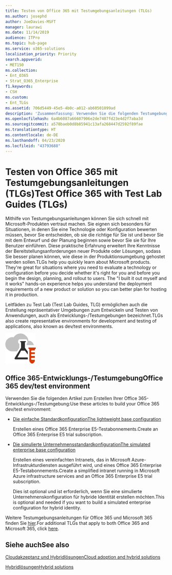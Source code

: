 ```yaml
---
title: Testen von Office 365 mit Testumgebungsanleitungen (TLGs)
ms.author: josephd
author: JoeDavies-MSFT
manager: laurawi
ms.date: 11/14/2019
audience: ITPro
ms.topic: hub-page
ms.service: o365-solutions
localization_priority: Priority
search.appverid:
- MET150
ms.collection:
- Ent_O365
- Strat_O365_Enterprise
f1.keywords:
- CSH
ms.custom:
- Ent_TLGs
ms.assetid: 706d5449-45e5-4b0c-a012-ab60501899ad
description: 'Zusammenfassung: Verwenden Sie die folgenden Testumgebungsanleitungen (TLGs), um Demos, Machbarkeitsstudien oder Entwicklungs-/Testumgebungen für Office 365 einzurichten.'
ms.openlocfilehash: 6a4b6087a66607906e2de7407fd23e4d2f7aba3d
ms.sourcegitcommit: a578baeb0d8b85941c13afa268447d2592f89fae
ms.translationtype: HT
ms.contentlocale: de-DE
ms.lasthandoff: 04/23/2020
ms.locfileid: "43793688"
---
```

# <a name="test-office-365-with-test-lab-guides-tlgs"></a><span data-ttu-id="0f947-103">Testen von Office 365 mit Testumgebungsanleitungen (TLGs)</span><span class="sxs-lookup"><span data-stu-id="0f947-103">Test Office 365 with Test Lab Guides (TLGs)</span></span>

<span data-ttu-id="0f947-p101">Mithilfe von Testumgebungsanleitungen können Sie sich schnell mit Microsoft-Produkten vertraut machen. Sie eignen sich besonders für Situationen, in denen Sie eine Technologie oder Konfiguration bewerten müssen, bevor Sie entscheiden, ob sie die richtige für Sie ist und bevor Sie mit dem Entwurf und der Planung beginnen sowie bevor Sie sie für Ihre Benutzer einführen. Diese praktische Erfahrung erweitert Ihre Kenntnisse der Bereitstellungsanforderungen neuer Produkte oder Lösungen, sodass Sie besser planen können, wie diese in der Produktionsumgebung gehostet werden sollen.</span><span class="sxs-lookup"><span data-stu-id="0f947-p101">TLGs help you quickly learn about Microsoft products. They're great for situations where you need to evaluate a technology or configuration before you decide whether it's right for you and before you begin the design, planning, and rollout to users. The "I built it out myself and it works" hands-on experience helps you understand the deployment requirements of a new product or solution so you can better plan for hosting it in production.</span></span>
  
<span data-ttu-id="0f947-107">Leitfäden zu Test Lab (Test Lab Guides, TLG) ermöglichen auch die Erstellung repräsentativer Umgebungen zum Entwickeln und Testen von Anwendungen, auch als Entwicklungs-/Testumgebungen bezeichnet.</span><span class="sxs-lookup"><span data-stu-id="0f947-107">TLGs also create representative environments for development and testing of applications, also known as dev/test environments.</span></span>
  
![Testumgebungsanleitungen in der Microsoft Cloud](media/24ad0d1b-3274-40fb-972a-b8188b7268d1.png)
  
## <a name="office-365-devtest-environment"></a><span data-ttu-id="0f947-109">Office 365-Entwicklungs-/Testumgebung</span><span class="sxs-lookup"><span data-stu-id="0f947-109">Office 365 dev/test environment</span></span>

<span data-ttu-id="0f947-110">Verwenden Sie die folgenden Artikel zum Erstellen Ihrer Office 365-Entwicklungs-/Testumgebung:</span><span class="sxs-lookup"><span data-stu-id="0f947-110">Use these articles to build your Office 365 dev/test environment:</span></span>
  
- [<span data-ttu-id="0f947-111">Die einfache Standardkonfiguration</span><span class="sxs-lookup"><span data-stu-id="0f947-111">The lightweight base configuration</span></span>](https://docs.microsoft.com/microsoft-365/enterprise/lightweight-base-configuration-microsoft-365-enterprise)
    
    <span data-ttu-id="0f947-112">Erstellen eines Office 365 Enterprise E5-Testabonnements.</span><span class="sxs-lookup"><span data-stu-id="0f947-112">Create an Office 365 Enterprise E5 trial subscription.</span></span>

- [<span data-ttu-id="0f947-113">Die simulierte Unternehmensstandardkonfiguration</span><span class="sxs-lookup"><span data-stu-id="0f947-113">The simulated enterprise base configuration</span></span>](https://docs.microsoft.com/microsoft-365/enterprise/simulated-ent-base-configuration-microsoft-365-enterprise)
    
    <span data-ttu-id="0f947-114">Erstellen eines vereinfachten Intranets, das in Microsoft Azure-Infrastrukturdiensten ausgeführt wird, und eines Office 365 Enterprise E5-Testabonnements.</span><span class="sxs-lookup"><span data-stu-id="0f947-114">Create a simplified intranet running in Microsoft Azure infrastructure services and an Office 365 Enterprise E5 trial subscription.</span></span> 

    <span data-ttu-id="0f947-115">Dies ist optional und ist erforderlich, wenn Sie eine simulierte Unternehmenskonfiguration für hybride Identität erstellen möchten.</span><span class="sxs-lookup"><span data-stu-id="0f947-115">This is optional and needed if you want to build a simulated enterprise configuration for hybrid identity.</span></span>
    
<span data-ttu-id="0f947-116">Weitere Testumgebungsanleitungen für Office 365 und Microsoft 365 finden Sie [hier](https://docs.microsoft.com/microsoft-365/enterprise/m365-enterprise-test-lab-guides).</span><span class="sxs-lookup"><span data-stu-id="0f947-116">For additional TLGs that apply to both Office 365 and Microsoft 365, click [here](https://docs.microsoft.com/microsoft-365/enterprise/m365-enterprise-test-lab-guides).</span></span>  
    
## <a name="see-also"></a><span data-ttu-id="0f947-117">Siehe auch</span><span class="sxs-lookup"><span data-stu-id="0f947-117">See also</span></span>

[<span data-ttu-id="0f947-118">Cloudakzeptanz und Hybridlösungen</span><span class="sxs-lookup"><span data-stu-id="0f947-118">Cloud adoption and hybrid solutions</span></span>](cloud-adoption-and-hybrid-solutions.yml)
  
[<span data-ttu-id="0f947-119">Hybridlösungen</span><span class="sxs-lookup"><span data-stu-id="0f947-119">Hybrid solutions</span></span>](hybrid-solutions.md)
